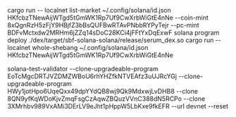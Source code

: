 cargo run -- localnet list-market ~/.config/solana/id.json HKfcbzTNewAijWTgd5tGmWK1Rp7Uf9CwXrbWiGtE4nNe --coin-mint 8xQgnRzH5zFjY9HBjfZ3bBsQUFBwRTAvPNbbRYPyTejr --pc-mint BDFvMctxdw2MRHm6jZZq14sDoC28KCi4jFFtYxDqExwF
solana program deploy ./dex/target/sbf-solana-solana/release/serum_dex.so
cargo run -- localnet whole-shebang ~/.config/solana/id.json HKfcbzTNewAijWTgd5tGmWK1Rp7Uf9CwXrbWiGtE4nNe

solana-test-validator --clone-upgradeable-program EoTcMgcDRTJVZDMZWBoU6rhYHZfkNTVEAfz3uUJRcYGj --clone-upgradeable-program HWy1jotHpo6UqeQxx49dpYYdQB8wj9Qk9MdxwjLvDHB8 --clone 8QN9yfKqWDoKjvZmqFsgCzAqwZBQuzVVnC388dN5RCPo --clone 3XMrhbv989VxAMi3DErLV9eJht1pHppW5LbKxe9fkEFR --url devnet --reset